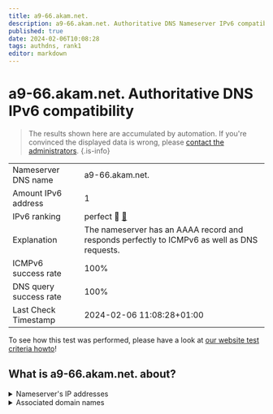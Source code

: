 ```yaml
---
title: a9-66.akam.net.
description: a9-66.akam.net. Authoritative DNS Nameserver IPv6 compatibility
published: true
date: 2024-02-06T10:08:28
tags: authdns, rank1
editor: markdown
---
```


# a9-66.akam.net. Authoritative DNS IPv6 compatibility

> The results shown here are accumulated by automation. If you're convinced the displayed data is wrong, please [contact the administrators](/howto/chat). 
{.is-info}




|   |   |
| - | - |
| Nameserver DNS name | a9-66.akam.net.
| Amount IPv6 address | 1
| IPv6 ranking | perfect :1st_place_medal: [🔗](/howto/ranking) |
| Explanation | The nameserver has an AAAA record and responds perfectly to ICMPv6 as well as DNS requests. |
| ICMPv6 success rate | 100%|
| DNS query success rate | 100% |
| Last Check Timestamp | 2024-02-06 11:08:28+01:00 |

To see how this test was performed, please have a look at [our website test criteria howto](/howto/testcriteria/authdns)!


## What is a9-66.akam.net. about?




<details>
<summary>Nameserver's IP addresses</summary>

2a02:26f0:117::42

</details>



<details>
<summary>Associated domain names</summary>

home.barclays

steamcommunity.com

store.steampowered.com

www.genentech.com

www.roche.com

www.td.com

</details>
